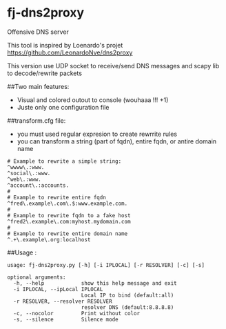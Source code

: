 # fj-dns2proxy
Offensive DNS server

This tool is inspired by Loenardo's projet https://github.com/LeonardoNve/dns2proxy

This version use UDP socket to receive/send DNS messages and scapy lib to decode/rewrite packets

##Two main features:
- Visual and colored outout to console (wouhaaa !!! +1)
- Juste only one configuration file  

##transform.cfg file:
- you must used regular expresion to create rewrrite rules
- you can transform a string (part of fqdn), entire fqdn, or antire domain name

```
# Example to rewrite a simple string: 
^wwww\.:www.
^social\.:www.
^web\.:www.
^account\.:accounts.
#
# Example to rewrite entire fqdn
^fred\.example\.com\.$:www.example.com.
#
# Example to rewrite fqdn to a fake host
^fred2\.example\.com:myhost.mydomain.com
#
# Example to rewrite entire domain name 
^.+\.example\.org:localhost
```

##Usage :
```
usage: fj-dns2proxy.py [-h] [-i IPLOCAL] [-r RESOLVER] [-c] [-s]

optional arguments:
  -h, --help            show this help message and exit
  -i IPLOCAL, --ipLocal IPLOCAL
                        Local IP to bind (default:all)
  -r RESOLVER, --resolver RESOLVER
                        resolver DNS (default:8.8.8.8)
  -c, --nocolor         Print without color
  -s, --silence         Silence mode
```


